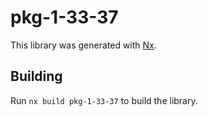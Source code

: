 # pkg-1-33-37

This library was generated with [Nx](https://nx.dev).

## Building

Run `nx build pkg-1-33-37` to build the library.
